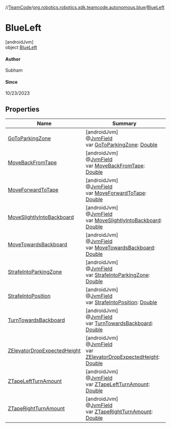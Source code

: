 //[TeamCode](../../../index.md)/[org.robotics.robotics.xdk.teamcode.autonomous.blue](../index.md)/[BlueLeft](index.md)

# BlueLeft

[androidJvm]\
object [BlueLeft](index.md)

#### Author

Subham

#### Since

10/23/2023

## Properties

| Name | Summary |
|---|---|
| [GoToParkingZone](-go-to-parking-zone.md) | [androidJvm]<br>@[JvmField](https://kotlinlang.org/api/latest/jvm/stdlib/kotlin.jvm/-jvm-field/index.html)<br>var [GoToParkingZone](-go-to-parking-zone.md): [Double](https://kotlinlang.org/api/latest/jvm/stdlib/kotlin/-double/index.html) |
| [MoveBackFromTape](-move-back-from-tape.md) | [androidJvm]<br>@[JvmField](https://kotlinlang.org/api/latest/jvm/stdlib/kotlin.jvm/-jvm-field/index.html)<br>var [MoveBackFromTape](-move-back-from-tape.md): [Double](https://kotlinlang.org/api/latest/jvm/stdlib/kotlin/-double/index.html) |
| [MoveForwardToTape](-move-forward-to-tape.md) | [androidJvm]<br>@[JvmField](https://kotlinlang.org/api/latest/jvm/stdlib/kotlin.jvm/-jvm-field/index.html)<br>var [MoveForwardToTape](-move-forward-to-tape.md): [Double](https://kotlinlang.org/api/latest/jvm/stdlib/kotlin/-double/index.html) |
| [MoveSlightlyIntoBackboard](-move-slightly-into-backboard.md) | [androidJvm]<br>@[JvmField](https://kotlinlang.org/api/latest/jvm/stdlib/kotlin.jvm/-jvm-field/index.html)<br>var [MoveSlightlyIntoBackboard](-move-slightly-into-backboard.md): [Double](https://kotlinlang.org/api/latest/jvm/stdlib/kotlin/-double/index.html) |
| [MoveTowardsBackboard](-move-towards-backboard.md) | [androidJvm]<br>@[JvmField](https://kotlinlang.org/api/latest/jvm/stdlib/kotlin.jvm/-jvm-field/index.html)<br>var [MoveTowardsBackboard](-move-towards-backboard.md): [Double](https://kotlinlang.org/api/latest/jvm/stdlib/kotlin/-double/index.html) |
| [StrafeIntoParkingZone](-strafe-into-parking-zone.md) | [androidJvm]<br>@[JvmField](https://kotlinlang.org/api/latest/jvm/stdlib/kotlin.jvm/-jvm-field/index.html)<br>var [StrafeIntoParkingZone](-strafe-into-parking-zone.md): [Double](https://kotlinlang.org/api/latest/jvm/stdlib/kotlin/-double/index.html) |
| [StrafeIntoPosition](-strafe-into-position.md) | [androidJvm]<br>@[JvmField](https://kotlinlang.org/api/latest/jvm/stdlib/kotlin.jvm/-jvm-field/index.html)<br>var [StrafeIntoPosition](-strafe-into-position.md): [Double](https://kotlinlang.org/api/latest/jvm/stdlib/kotlin/-double/index.html) |
| [TurnTowardsBackboard](-turn-towards-backboard.md) | [androidJvm]<br>@[JvmField](https://kotlinlang.org/api/latest/jvm/stdlib/kotlin.jvm/-jvm-field/index.html)<br>var [TurnTowardsBackboard](-turn-towards-backboard.md): [Double](https://kotlinlang.org/api/latest/jvm/stdlib/kotlin/-double/index.html) |
| [ZElevatorDropExpectedHeight](-z-elevator-drop-expected-height.md) | [androidJvm]<br>@[JvmField](https://kotlinlang.org/api/latest/jvm/stdlib/kotlin.jvm/-jvm-field/index.html)<br>var [ZElevatorDropExpectedHeight](-z-elevator-drop-expected-height.md): [Double](https://kotlinlang.org/api/latest/jvm/stdlib/kotlin/-double/index.html) |
| [ZTapeLeftTurnAmount](-z-tape-left-turn-amount.md) | [androidJvm]<br>@[JvmField](https://kotlinlang.org/api/latest/jvm/stdlib/kotlin.jvm/-jvm-field/index.html)<br>var [ZTapeLeftTurnAmount](-z-tape-left-turn-amount.md): [Double](https://kotlinlang.org/api/latest/jvm/stdlib/kotlin/-double/index.html) |
| [ZTapeRightTurnAmount](-z-tape-right-turn-amount.md) | [androidJvm]<br>@[JvmField](https://kotlinlang.org/api/latest/jvm/stdlib/kotlin.jvm/-jvm-field/index.html)<br>var [ZTapeRightTurnAmount](-z-tape-right-turn-amount.md): [Double](https://kotlinlang.org/api/latest/jvm/stdlib/kotlin/-double/index.html) |
